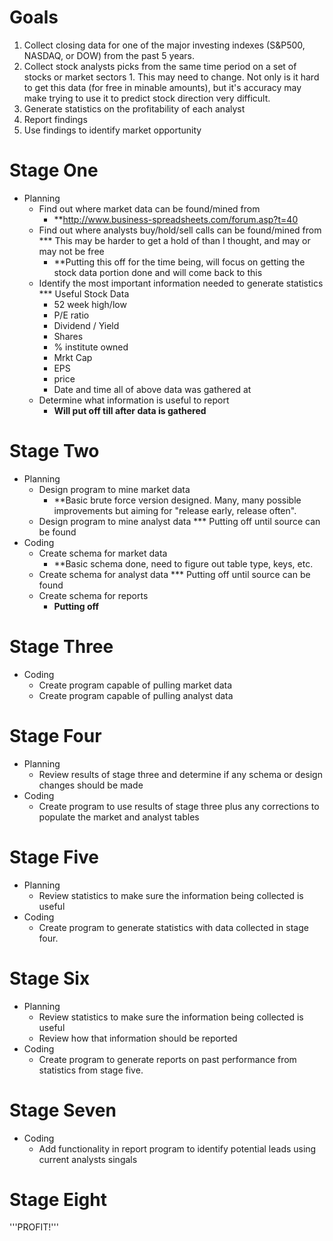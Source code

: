 # Goals #
  1. Collect closing data for one of the major investing indexes (S&P500, NASDAQ, or DOW) from the past 5 years.
  1. Collect stock analysts picks from the same time period on a set of stocks or market sectors
    1. This may need to change. Not only is it hard to get this data (for free in minable amounts), but it's accuracy may make trying to use it to predict stock direction very difficult.
  1. Generate statistics on the profitability of each analyst
  1. Report findings
  1. Use findings to identify market opportunity

# Stage One #
  * Planning
    * Find out where market data can be found/mined from
      * **http://www.business-spreadsheets.com/forum.asp?t=40
    * Find out where analysts buy/hold/sell calls can be found/mined from
      *** This may be harder to get a hold of than I thought, and may or may not be free
      * **Putting this off for the time being, will focus on getting the stock data portion done and will come back to this
    * Identify the most important information needed to generate statistics
      *** Useful Stock Data
        *  52 week high/low
        *  P/E ratio
        *  Dividend / Yield
        *  Shares
        *  % institute owned
        *  Mrkt Cap
        *  EPS
        *  price
        *  Date and time all of above data was gathered at
    * Determine what information is useful to report
      * **Will put off till after data is gathered**

# Stage Two #
  * Planning
    * Design program to mine market data
      * **Basic brute force version designed. Many, many possible improvements but aiming for  "release early, release often".
    * Design program to mine analyst data
      *** Putting off until source can be found
  * Coding
    * Create schema for market data
      * **Basic schema done, need to figure out table type, keys, etc.
    * Create schema for analyst data
      *** Putting off until source can be found
    * Create schema for reports
      * **Putting off**

# Stage Three #
  * Coding
    * Create program capable of pulling market data
    * Create program capable of pulling analyst data

# Stage Four #
  * Planning
    * Review results of stage three and determine if any schema or design changes should be made
  * Coding
    * Create program to use results of stage three plus any corrections to populate the market and analyst tables

# Stage Five #
  * Planning
    * Review statistics to make sure the information being collected is useful
  * Coding
    * Create program to generate statistics with data collected in stage four.

# Stage Six #
  * Planning
    * Review statistics to make sure the information being collected is useful
    * Review how that information should be reported
  * Coding
    * Create program to generate reports on past performance from statistics from stage five.

# Stage Seven #
  * Coding
    * Add functionality in report program to identify potential leads using current analysts singals

# Stage Eight #
'''PROFIT!'''